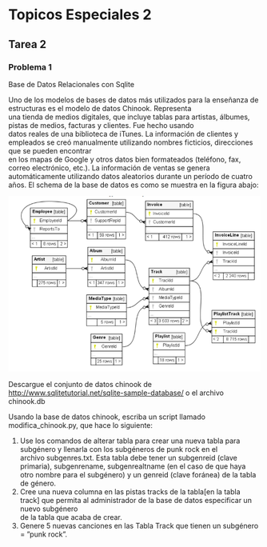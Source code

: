# Topicos Especiales 2
## Tarea 2
### Problema 1

Base	de	Datos	Relacionales	con	Sqlite

Uno	de	los	modelos	de	bases	de	datos	más	utilizados	para	la	enseñanza	de	estructuras	es	el	modelo	de	datos	Chinook.	Representa	
una	tienda	de	medios	digitales,	que	incluye	tablas	para	artistas,	álbumes,	pistas	de	medios,	facturas	y	clientes.	Fue	hecho	usando	
datos	reales	de	una	biblioteca	de	iTunes.	
La	información	de	clientes	y	empleados	se	creó	manualmente	utilizando	nombres	ficticios,	direcciones	que	se	pueden	encontrar	
en	los	mapas	de	Google	y	otros	datos	bien	formateados	(teléfono,	fax,	correo	electrónico,	etc.).	La	información	de	ventas	se	genera	
automáticamente	utilizando	datos	aleatorios	durante	un	período	de	cuatro	años.
El	schema	de	la	base	de	datos	es	como	se	muestra	en	la	figura	abajo:

![mapa-relacion](imgs/mapa-entidad-relacion.png)

Descargue	 el	 conjunto	 de	 datos	 chinook de	 <a href="http://www.sqlitetutorial.net/sqlite-sample-database/" target="_blank"> http://www.sqlitetutorial.net/sqlite-sample-database/ </a>o	 el	 archivo	 chinook.db

Usando	la	base	de	datos	chinook,	escriba	un	script	llamado	modifica_chinook.py,	que	hace	lo	siguiente:
1)	Use	los	comandos	de	alterar	tabla	para	crear	una	nueva	tabla	para	subgénero y	llenarla	con	los	subgéneros	de	punk	rock	en	el	
archivo	subgenres.txt.	Esta	 tabla	debe	 tener	un	subgenreid (clave	primaria),	subgenrename,	subgenrealtname	(en	el	caso	de	que	
haya	otro	nombre	para	el	subgénero)	y	un	genreid (clave	foránea)	de	la	tabla	de	género.
2)	Cree	una	nueva	columna	en	las	pistas tracks	de	la	tabla[en la tabla track]	que	permita	al	administrador	de	la	base	de	datos	especificar	un	nuevo	subgénero	
de	la	tabla	que	acaba	de	crear.
3)	Genere	5	nuevas	canciones	en	las Tabla	Track que	tienen	un	subgénero =	”punk	rock”.
